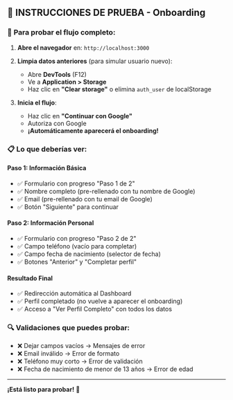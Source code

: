 ## 🧪 INSTRUCCIONES DE PRUEBA - Onboarding

### 🚀 **Para probar el flujo completo:**

1. **Abre el navegador** en: `http://localhost:3000`

2. **Limpia datos anteriores** (para simular usuario nuevo):
   - Abre **DevTools** (F12)
   - Ve a **Application > Storage**
   - Haz clic en **"Clear storage"** o elimina `auth_user` de localStorage

3. **Inicia el flujo**:
   - Haz clic en **"Continuar con Google"**
   - Autoriza con Google
   - **¡Automáticamente aparecerá el onboarding!**

### 📋 **Lo que deberías ver:**

#### **Paso 1: Información Básica**
- ✅ Formulario con progreso "Paso 1 de 2"
- ✅ Nombre completo (pre-rellenado con tu nombre de Google)
- ✅ Email (pre-rellenado con tu email de Google)
- ✅ Botón "Siguiente" para continuar

#### **Paso 2: Información Personal**  
- ✅ Formulario con progreso "Paso 2 de 2"
- ✅ Campo teléfono (vacío para completar)
- ✅ Campo fecha de nacimiento (selector de fecha)
- ✅ Botones "Anterior" y "Completar perfil"

#### **Resultado Final**
- ✅ Redirección automática al Dashboard
- ✅ Perfil completado (no vuelve a aparecer el onboarding)
- ✅ Acceso a "Ver Perfil Completo" con todos los datos

### 🔍 **Validaciones que puedes probar:**
- ❌ Dejar campos vacíos → Mensajes de error
- ❌ Email inválido → Error de formato
- ❌ Teléfono muy corto → Error de validación
- ❌ Fecha de nacimiento de menor de 13 años → Error de edad

---
**¡Está listo para probar!** 🎯